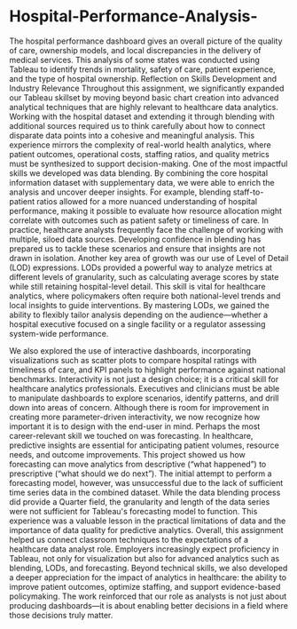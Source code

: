 # Hospital-Performance-Analysis-
The hospital performance dashboard gives an overall picture of the quality of care, ownership models, and  local discrepancies in the delivery of medical services. This analysis of some states was conducted using  Tableau to identify trends in mortality, safety of care, patient experience, and the type of hospital  ownership. 
Reflection on Skills Development and Industry Relevance 
Throughout this assignment, we significantly expanded our Tableau skillset by 
moving beyond basic chart creation into advanced analytical techniques that are highly 
relevant to healthcare data analytics. Working with the hospital dataset and extending it 
through blending with additional sources required us to think carefully about how to connect 
disparate data points into a cohesive and meaningful analysis. This experience mirrors the 
complexity of real-world health analytics, where patient outcomes, operational costs, staffing 
ratios, and quality metrics must be synthesized to support decision-making. 
One of the most impactful skills we developed was data blending. By combining the 
core hospital information dataset with supplementary data, we were able to enrich the 
analysis and uncover deeper insights. For example, blending staff-to-patient ratios allowed 
for a more nuanced understanding of hospital performance, making it possible to evaluate 
how resource allocation might correlate with outcomes such as patient safety or timeliness of 
care. In practice, healthcare analysts frequently face the challenge of working with multiple, 
siloed data sources. Developing confidence in blending has prepared us to tackle these 
scenarios and ensure that insights are not drawn in isolation. 
Another key area of growth was our use of Level of Detail (LOD) expressions. LODs 
provided a powerful way to analyze metrics at different levels of granularity, such as 
calculating average scores by state while still retaining hospital-level detail. This skill is vital 
for healthcare analytics, where policymakers often require both national-level trends and 
local insights to guide interventions. By mastering LODs, we gained the ability to flexibly 
tailor analysis depending on the audience—whether a hospital executive focused on a single 
facility or a regulator assessing system-wide performance. 

We also explored the use of interactive dashboards, incorporating visualizations such 
as scatter plots to compare hospital ratings with timeliness of care, and KPI panels to 
highlight performance against national benchmarks. Interactivity is not just a design choice; it 
is a critical skill for healthcare analytics professionals. Executives and clinicians must be able 
to manipulate dashboards to explore scenarios, identify patterns, and drill down into areas of 
concern. Although there is room for improvement in creating more parameter-driven 
interactivity, we now recognize how important it is to design with the end-user in mind. 
Perhaps the most career-relevant skill we touched on was forecasting. In healthcare, 
predictive insights are essential for anticipating patient volumes, resource needs, and outcome 
improvements. This project showed us how forecasting can move analytics from descriptive 
(“what happened”) to prescriptive (“what should we do next”). The initial attempt to perform 
a forecasting model, however, was unsuccessful due to the lack of sufficient time series data 
in the combined dataset. While the data blending process did provide a Quarter field, the 
granularity and length of the data series were not sufficient for Tableau's forecasting model to 
function. This experience was a valuable lesson in the practical limitations of data and the 
importance of data quality for predictive analytics. 
Overall, this assignment helped us connect classroom techniques to the expectations 
of a healthcare data analyst role. Employers increasingly expect proficiency in Tableau, not 
only for visualization but also for advanced analytics such as blending, LODs, and 
forecasting. Beyond technical skills, we also developed a deeper appreciation for the impact 
of analytics in healthcare: the ability to improve patient outcomes, optimize staffing, and 
support evidence-based policymaking. The work reinforced that our role as analysts is not 
just about producing dashboards—it is about enabling better decisions in a field where those 
decisions truly matter. 
